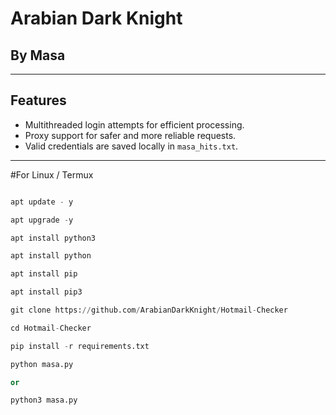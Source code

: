 # Arabian Dark Knight
## By Masa
---
## Features
- Multithreaded login attempts for efficient processing.
- Proxy support for safer and more reliable requests.
- Valid credentials are saved locally in `masa_hits.txt`.
---

#For Linux / Termux

```python

apt update - y

apt upgrade -y

apt install python3

apt install python

apt install pip

apt install pip3

git clone https://github.com/ArabianDarkKnight/Hotmail-Checker

cd Hotmail-Checker

pip install -r requirements.txt

python masa.py

or 

python3 masa.py


